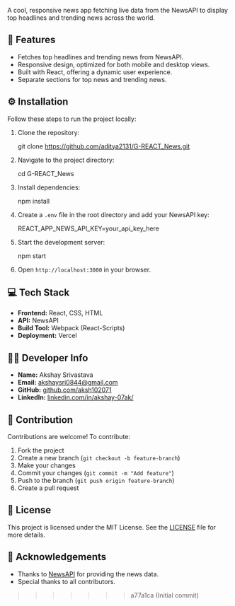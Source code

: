

A cool, responsive news app fetching live data from the NewsAPI to display top headlines and trending news across the world.

🚀 Features
-----------

*   Fetches top headlines and trending news from NewsAPI.
*   Responsive design, optimized for both mobile and desktop views.
*   Built with React, offering a dynamic user experience.
*   Separate sections for top news and trending news.

⚙️ Installation
---------------

Follow these steps to run the project locally:

1.  Clone the repository:

    git clone https://github.com/aditya2131/G-REACT_News.git

3.  Navigate to the project directory:

    cd G-REACT_News

5.  Install dependencies:

    npm install

7.  Create a `.env` file in the root directory and add your NewsAPI key:

    REACT_APP_NEWS_API_KEY=your_api_key_here

9.  Start the development server:

    npm start

11.  Open `http://localhost:3000` in your browser.

💻 Tech Stack
-------------

*   **Frontend:** React, CSS, HTML
*   **API:** NewsAPI
*   **Build Tool:** Webpack (React-Scripts)
*   **Deployment:** Vercel

👨‍💻 Developer Info
--------------------

*   **Name:** Akshay Srivastava
*   **Email:** akshaysri0844@gmail.com
*   **GitHub:** [github.com/aksh102071](https://github.com/aksh10207)
*   **LinkedIn:** [linkedin.com/in/akshay-07ak/](https://www.linkedin.com/in/akshay-07ak/)

🤝 Contribution
---------------

Contributions are welcome! To contribute:

1.  Fork the project
2.  Create a new branch (`git checkout -b feature-branch`)
3.  Make your changes
4.  Commit your changes (`git commit -m "Add feature"`)
5.  Push to the branch (`git push origin feature-branch`)
6.  Create a pull request

📄 License
----------

This project is licensed under the MIT License. See the [LICENSE](LICENSE) file for more details.

🎉 Acknowledgements
-------------------

*   Thanks to [NewsAPI](https://newsapi.org/) for providing the news data.
*   Special thanks to all contributors.
>>>>>>> a77a1ca (Initial commit)
